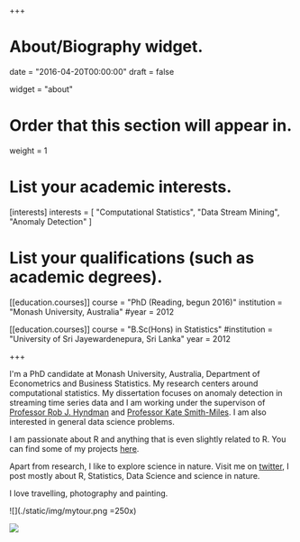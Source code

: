 +++
# About/Biography widget.

date = "2016-04-20T00:00:00"
draft = false

widget = "about"

# Order that this section will appear in.
weight = 1

# List your academic interests.
[interests]
  interests = [
    "Computational Statistics",
    "Data Stream Mining",
    "Anomaly Detection"
  ]

# List your qualifications (such as academic degrees).
[[education.courses]]
  course = "PhD (Reading, begun 2016)"
  institution = "Monash University, Australia"
  #year = 2012

[[education.courses]]
  course = "B.Sc(Hons) in Statistics"
  #institution = "University of Sri Jayewardenepura, Sri Lanka"
  year = 2012
 
+++

I'm a PhD candidate at Monash University, Australia, Department of Econometrics and Business Statistics. My research centers around computational statistics. My dissertation focuses on anomaly detection in streaming time series data and I am working under the supervison of [Professor Rob J. Hyndman](https://robjhyndman.com/) and [Professor Kate Smith-Miles](http://katesmithmiles.wixsite.com/home). I am also interested in general data science problems. 

I am passionate about R and  anything that is even slightly related to R. You can find some of my projects [here](https://prital.netlify.com/#projects).

Apart from  research, I like to explore science in nature. Visit me on [twitter](https://twitter.com/pridiltal), I post mostly about R, Statistics, Data Science and science in nature. 

I love travelling, photography and painting.

![](./static/img/mytour.png =250x)

![](https://github.com/pridiltal/priweb/blob/master/static/img/mytour.png?raw=true)

